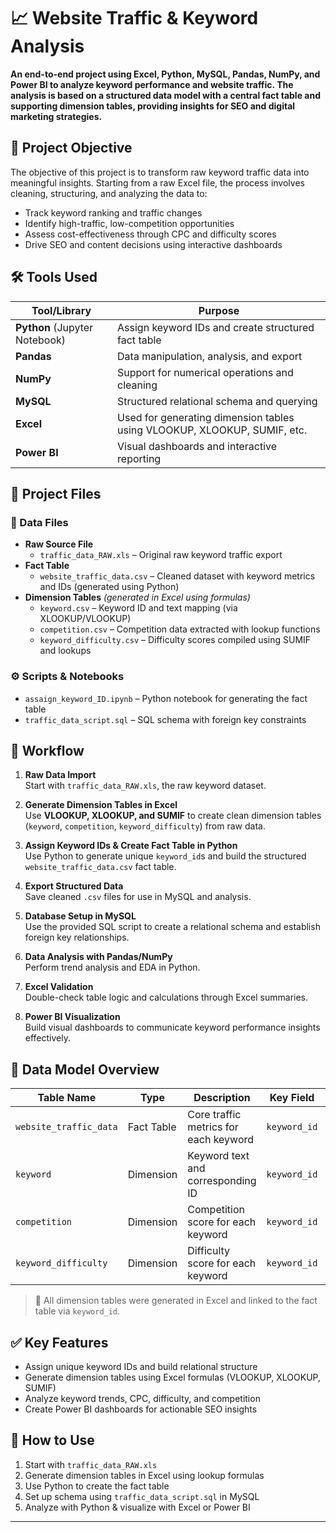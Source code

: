 # 📈 Website Traffic & Keyword Analysis

**An end-to-end project using Excel, Python, MySQL, Pandas, NumPy, and Power BI to analyze keyword performance and website traffic. The analysis is based on a structured data model with a central fact table and supporting dimension tables, providing insights for SEO and digital marketing strategies.**

## 🎯 Project Objective

The objective of this project is to transform raw keyword traffic data into meaningful insights. Starting from a raw Excel file, the process involves cleaning, structuring, and analyzing the data to:
- Track keyword ranking and traffic changes
- Identify high-traffic, low-competition opportunities
- Assess cost-effectiveness through CPC and difficulty scores
- Drive SEO and content decisions using interactive dashboards

## 🛠️ Tools Used

| Tool/Library        | Purpose                                                                 |
|---------------------|-------------------------------------------------------------------------|
| **Python** (Jupyter Notebook) | Assign keyword IDs and create structured fact table                     |
| **Pandas**          | Data manipulation, analysis, and export                                 |
| **NumPy**           | Support for numerical operations and cleaning                           |
| **MySQL**           | Structured relational schema and querying                               |
| **Excel**           | Used for generating dimension tables using VLOOKUP, XLOOKUP, SUMIF, etc.|
| **Power BI**        | Visual dashboards and interactive reporting                             |

## 📁 Project Files

### 📄 Data Files
- **Raw Source File**
  - `traffic_data_RAW.xls` – Original raw keyword traffic export  
- **Fact Table**
  - `website_traffic_data.csv` – Cleaned dataset with keyword metrics and IDs (generated using Python)  
- **Dimension Tables** *(generated in Excel using formulas)*
  - `keyword.csv` – Keyword ID and text mapping (via XLOOKUP/VLOOKUP)  
  - `competition.csv` – Competition data extracted with lookup functions  
  - `keyword_difficulty.csv` – Difficulty scores compiled using SUMIF and lookups  

### ⚙️ Scripts & Notebooks
- `assaign_keyword_ID.ipynb` – Python notebook for generating the fact table  
- `traffic_data_script.sql` – SQL schema with foreign key constraints  

## 🔄 Workflow

1. **Raw Data Import**  
   Start with `traffic_data_RAW.xls`, the raw keyword dataset.

2. **Generate Dimension Tables in Excel**  
   Use **VLOOKUP, XLOOKUP, and SUMIF** to create clean dimension tables (`keyword`, `competition`, `keyword_difficulty`) from raw data.

3. **Assign Keyword IDs & Create Fact Table in Python**  
   Use Python to generate unique `keyword_id`s and build the structured `website_traffic_data.csv` fact table.

4. **Export Structured Data**  
   Save cleaned `.csv` files for use in MySQL and analysis.

5. **Database Setup in MySQL**  
   Use the provided SQL script to create a relational schema and establish foreign key relationships.

6. **Data Analysis with Pandas/NumPy**  
   Perform trend analysis and EDA in Python.

7. **Excel Validation**  
   Double-check table logic and calculations through Excel summaries.

8. **Power BI Visualization**  
   Build visual dashboards to communicate keyword performance insights effectively.

## 🧩 Data Model Overview

| Table Name              | Type         | Description                              | Key Field     | Related To             |
|-------------------------|--------------|------------------------------------------|---------------|-------------------------|
| `website_traffic_data`  | Fact Table   | Core traffic metrics for each keyword    | `keyword_id`  | All dimension tables    |
| `keyword`               | Dimension    | Keyword text and corresponding ID        | `keyword_id`  | `website_traffic_data` |
| `competition`           | Dimension    | Competition score for each keyword       | `keyword_id`  | `website_traffic_data` |
| `keyword_difficulty`    | Dimension    | Difficulty score for each keyword        | `keyword_id`  | `website_traffic_data` |

> 🔗 All dimension tables were generated in Excel and linked to the fact table via `keyword_id`.

## ✅ Key Features
- Assign unique keyword IDs and build relational structure  
- Generate dimension tables using Excel formulas (VLOOKUP, XLOOKUP, SUMIF)  
- Analyze keyword trends, CPC, difficulty, and competition  
- Create Power BI dashboards for actionable SEO insights  

## 🚀 How to Use
1. Start with `traffic_data_RAW.xls`  
2. Generate dimension tables in Excel using lookup formulas  
3. Use Python to create the fact table  
4. Set up schema using `traffic_data_script.sql` in MySQL  
5. Analyze with Python & visualize with Excel or Power BI  

---
